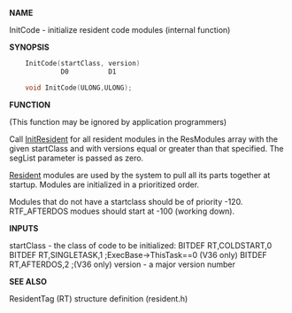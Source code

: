 
**NAME**

InitCode - initialize resident code modules (internal function)

**SYNOPSIS**

```c
    InitCode(startClass, version)
             D0          D1

    void InitCode(ULONG,ULONG);

```
**FUNCTION**

(This function may be ignored by application programmers)

Call [InitResident](InitResident) for all resident modules in the ResModules array
with the given startClass and with versions equal or greater than
that specified.  The segList parameter is passed as zero.

[Resident](_OOAO) modules are used by the system to pull all its parts
together at startup.  Modules are initialized in a prioritized order.

Modules that do not have a startclass should be of priority -120.
RTF_AFTERDOS modues should start at -100 (working down).

**INPUTS**

startClass - the class of code to be initialized:
BITDEF RT,COLDSTART,0
BITDEF RT,SINGLETASK,1  ;ExecBase-&#062;ThisTask==0 (V36 only)
BITDEF RT,AFTERDOS,2    ;(V36 only)
version - a major version number

**SEE ALSO**

ResidentTag (RT) structure definition (resident.h)
